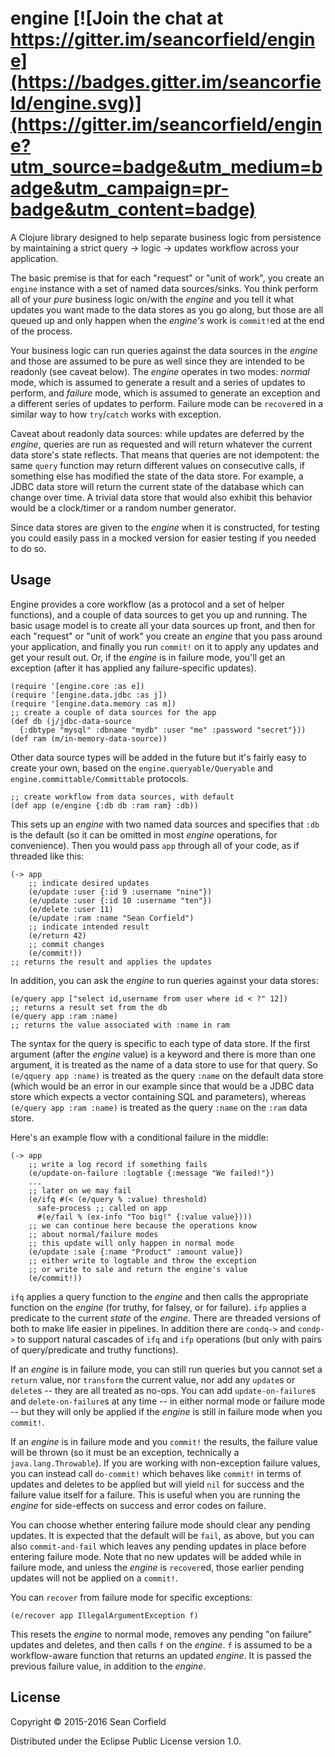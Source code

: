 # engine [![Join the chat at https://gitter.im/seancorfield/engine](https://badges.gitter.im/seancorfield/engine.svg)](https://gitter.im/seancorfield/engine?utm_source=badge&utm_medium=badge&utm_campaign=pr-badge&utm_content=badge)

A Clojure library designed to help separate business logic from
persistence by maintaining a strict query -> logic -> updates
workflow across your application.

The basic premise is that for each "request" or "unit of work", you create an `engine`
instance with a set of named data sources/sinks. You think perform all of your _pure_
business logic on/with the _engine_ and you tell it what updates you want made to
the data stores as you go along, but those are all queued up and only happen when the
_engine's_ work is `commit!`ed at the end of the process.

Your business logic can run queries against the data sources in the _engine_ and those
are assumed to be pure as well since they are intended to be readonly (see caveat below).
The _engine_ operates in two modes: _normal_ mode, which is assumed to generate a result
and a series of updates to perform, and _failure_ mode, which is assumed to generate an
exception and a different series of updates to perform. Failure mode can be `recover`ed
in a similar way to how `try`/`catch` works with exception.

Caveat about readonly data sources: while updates are deferred by the _engine_,
queries are run as requested and will return whatever the current data store's state
reflects. That means that queries are not idempotent: the same `query` function may
return different values on consecutive calls, if something else has modified the state
of the data store. For example, a JDBC data store will return the current state of
the database which can change over time. A trivial data store that would also exhibit
this behavior would be a clock/timer or a random number generator.

Since data stores are given to the _engine_ when it is constructed, for testing you
could easily pass in a mocked version for easier testing if you needed to do so.

## Usage

Engine provides a core workflow (as a protocol and a set of helper functions), and a
couple of data sources to get you up and running. The basic usage model is to create
all your data sources up front, and then for each "request" or "unit of work" you
create an _engine_ that you pass around your application, and finally you run `commit!`
on it to apply any updates and get your result out. Or, if the _engine_ is in failure
mode, you'll get an exception (after it has applied any failure-specific updates).

    (require '[engine.core :as e])
    (require '[engine.data.jdbc :as j])
    (require '[engine.data.memory :as m])
    ;; create a couple of data sources for the app
    (def db (j/jdbc-data-source
      {:dbtype "mysql" :dbname "mydb" :user "me" :password "secret"}))
    (def ram (m/in-memory-data-source))

Other data source types will be added in the future but it's fairly easy to create your
own, based on the `engine.queryable/Queryable` and `engine.committable/Committable`
protocols.

    ;; create workflow from data sources, with default
    (def app (e/engine {:db db :ram ram} :db))

This sets up an _engine_ with two named data sources and specifies that `:db` is the default
(so it can be omitted in most _engine_ operations, for convenience). Then you would pass `app`
through all of your code, as if threaded like this:

    (-> app
        ;; indicate desired updates
        (e/update :user {:id 9 :username "nine"})
        (e/update :user {:id 10 :username "ten"})
        (e/delete :user 11)
        (e/update :ram :name "Sean Corfield")
        ;; indicate intended result
        (e/return 42)
        ;; commit changes
        (e/commit!))
    ;; returns the result and applies the updates

In addition, you can ask the _engine_ to run queries against your data stores:

    (e/query app ["select id,username from user where id < ?" 12])
    ;; returns a result set from the db
    (e/query app :ram :name)
    ;; returns the value associated with :name in ram

The syntax for the query is specific to each type of data store. If the first argument (after
the _engine_ value) is
a keyword and there is more than one argument, it is treated as the name of a data store to
use for that query. So `(e/qquery app :name)` is treated as the query `:name` on the default
data store (which would be an error in our example since that would be a JDBC data store
which expects a vector containing SQL and parameters), whereas `(e/query app :ram :name)`
is treated as the query `:name` on the `:ram` data store.

Here's an example flow with a conditional failure in the middle:

    (-> app
        ;; write a log record if something fails
        (e/update-on-failure :logtable {:message "We failed!"})
        ...
        ;; later on we may fail
        (e/ifq #(< (e/query % :value) threshold)
          safe-process ;; called on app
          #(e/fail % (ex-info "Too big!" {:value value})))
        ;; we can continue here because the operations know
        ;; about normal/failure modes
        ;; this update will only happen in normal mode
        (e/update :sale {:name "Product" :amount value})
        ;; either write to logtable and throw the exception
        ;; or write to sale and return the engine's value
        (e/commit!))

`ifq` applies a query function to the _engine_ and then calls the appropriate function
on the _engine_ (for truthy, for falsey, or for failure). `ifp` applies a predicate
to the current _state_ of the _engine_. There are threaded versions of both to make
life easier in pipelines. In addition there are `condq->` and `condp->` to support
natural cascades of `ifq` and `ifp` operations (but only with pairs of query/predicate
and truthy functions).

If an _engine_ is in failure mode, you can still run queries but you cannot set a `return`
value, nor `transform` the current value, nor add any `update`s or `delete`s -- they are
all treated as no-ops. You can add `update-on-failure`s and `delete-on-failure`s at any
time -- in either normal mode or failure mode -- but they will only be applied if the
_engine_ is still in failure mode when you `commit!`.

If an _engine_ is in failure mode and you `commit!` the results, the failure value will
be thrown (so it must be an exception, technically a `java.lang.Throwable`). If you
are working with non-exception failure values, you can instead call `do-commit!` which
behaves like `commit!` in terms of updates and deletes to be applied but will yield
`nil` for success and the failure value itself for a failure. This is useful when
you are running the _engine_ for side-effects on success and error codes on failure.

You can choose whether entering failure mode should clear any pending updates. It is expected
that the default will be `fail`, as above, but you can also `commit-and-fail` which leaves any
pending updates in place before entering failure mode. Note that no new updates will be added
while in failure mode, and unless the _engine_ is `recover`ed, those earlier pending updates
will not be applied on a `commit!`.

You can `recover` from failure mode for specific exceptions:

    (e/recover app IllegalArgumentException f)

This resets the _engine_ to normal mode, removes any pending "on failure" updates and
deletes, and then calls `f` on the _engine_. `f` is assumed to be a workflow-aware function
that returns an updated _engine_. It is passed the previous failure value, in addition to
the _engine_.

## License

Copyright © 2015-2016 Sean Corfield

Distributed under the Eclipse Public License version 1.0.
